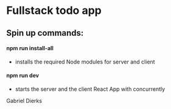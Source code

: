 # Fullstack todo app


## Spin up commands:

#### npm run install-all

- installs the required Node modules for server and client

#### npm run dev

- starts the server and the client React App with concurrently


Gabriel Dierks
